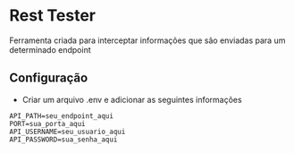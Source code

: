 # Rest Tester

Ferramenta criada para interceptar informações que são enviadas para um determinado endpoint

## Configuração

- Criar um arquivo .env e adicionar as seguintes informações

```
API_PATH=seu_endpoint_aqui
PORT=sua_porta_aqui
API_USERNAME=seu_usuario_aqui
API_PASSWORD=sua_senha_aqui
```